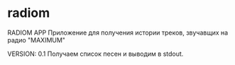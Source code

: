 # radiom
RADIOM APP
Приложение для получения истории треков, звучавщих на радио "MAXIMUM"

VERSION: 0.1
Получаем список песен и выводим в stdout.
